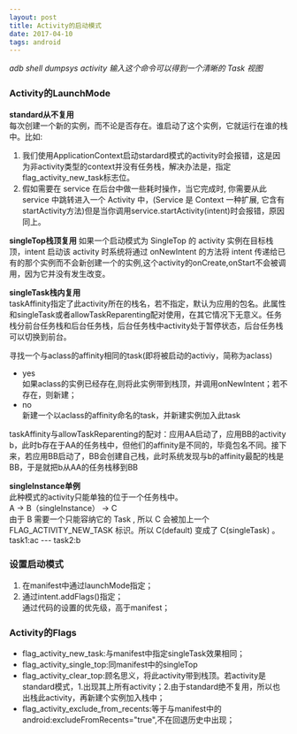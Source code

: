 ```yaml
---
layout: post
title: Activity的启动模式
date: 2017-04-10
tags: android    
---
```

*adb shell dumpsys activity 输入这个命令可以得到一个清晰的 Task 视图*

### Activity的LaunchMode
**standard从不复用**  
每次创建一个新的实例，而不论是否存在。谁启动了这个实例，它就运行在谁的栈中。比如:  
1. 我们使用ApplicationContext启动stardard模式的activity时会报错，这是因为非activity类型的context并没有任务栈，解决办法是，指定flag_activity_new_task标志位。  
2. 假如需要在 service 在后台中做一些耗时操作，当它完成时, 你需要从此 service 中跳转进入一个 Activity 中，(Service 是 Context 一种扩展, 它含有 startActivity方法)但是当你调用service.startActivity(intent)时会报错，原因同上。    

**singleTop栈顶复用**
如果一个启动模式为 SingleTop 的 activity 实例在目标栈顶，intent 启动该 activity 时系统将通过 onNewIntent 的方法将 intent 传递给已有的那个实例而不会新创建一个的实例,这个activity的onCreate,onStart不会被调用，因为它并没有发生改变。   

**singleTask栈内复用**   
taskAffinity指定了此activity所在的栈名，若不指定，默认为应用的包名。此属性和singleTask或者allowTaskReparenting配对使用，在其它情况下无意义。任务栈分前台任务栈和后台任务栈，后台任务栈中activity处于暂停状态，后台任务栈可以切换到前台。  

寻找一个与aclass的affinity相同的task(即将被启动的activiy，简称为aclass)  
* yes         
  如果aclass的实例已经存在,则将此实例带到栈顶，并调用onNewIntent；若不存在，则新建；  
* no   
  新建一个以aclass的affinity命名的task，并新建实例加入此task
 
taskAffinity与allowTaskReparenting的配对：应用AA启动了，应用BB的activity b，此时b存在于AA的任务栈中，但他们的affinity是不同的，毕竟包名不同。接下来，若应用BB启动了，BB会创建自己栈，此时系统发现与b的affinity最配的栈是BB，于是就把b从AA的任务栈移到BB

**singleInstance单例**  
此种模式的activity只能单独的位于一个任务栈中。  
A -> B（singleInstance） -> C   
由于 B 需要一个只能容纳它的 Task , 所以 C 会被加上一个 FLAG_ACTIVITY_NEW_TASK 标识。所以 C(default) 变成了 C(singleTask) 。  
task1:ac  ---  task2:b

### 设置启动模式
1. 在manifest中通过launchMode指定；
2. 通过intent.addFlags()指定；   
通过代码的设置的优先级，高于manifest；

### Activity的Flags
* flag_activity_new_task:与manifest中指定singleTask效果相同；
* flag_activity_single_top:同manifest中的singleTop
* flag_activity_clear_top:顾名思义，将此activity带到栈顶。若activity是standard模式，1.出现其上所有activity；2.由于standard绝不复用，所以也出栈此activity，再新建个实例加入栈中；
* flag_activity_exclude_from_recents:等于与manifest中的android:excludeFromRecents="true",不在回退历史中出现；
